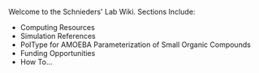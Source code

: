 Welcome to the Schnieders' Lab Wiki.
Sections Include:
* Computing Resources
* Simulation References
* PolType for AMOEBA Parameterization of Small Organic Compounds
* Funding Opportunities
* How To...
